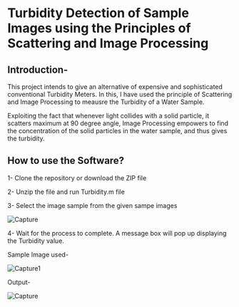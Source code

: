 # Turbidity Detection of Sample Images using the Principles of Scattering and Image Processing

## Introduction- 

This project intends to give an alternative of expensive and sophisticated conventional Turbidity Meters. In this, I have used the principle of Scattering and Image Processing to 
meausre the Turbidity of a Water Sample. 

Exploiting the fact that whenever light collides with a solid particle, it scatters maximum at 90 degree angle, Image Processing empowers to find the concentration of the solid particles in the water sample, and thus gives the turbidity. 

## How to use the Software? 

1- Clone the repository or download the ZIP file

2- Unzip the file and run Turbidity.m file

3- Select the image sample from the given sampe images

![Capture](https://user-images.githubusercontent.com/53121012/119776213-44bc2780-bee2-11eb-8d3b-d6c0e40024cb.PNG)


4- Wait for the process to complete. A message box will pop up displaying the Turbidity value.

Sample Image used- 

![Capture1](https://user-images.githubusercontent.com/53121012/119776341-6ddcb800-bee2-11eb-9077-78878f29b397.PNG)

Output-

![Capture](https://user-images.githubusercontent.com/53121012/119776351-703f1200-bee2-11eb-9277-847f7b6160d1.PNG)






 



